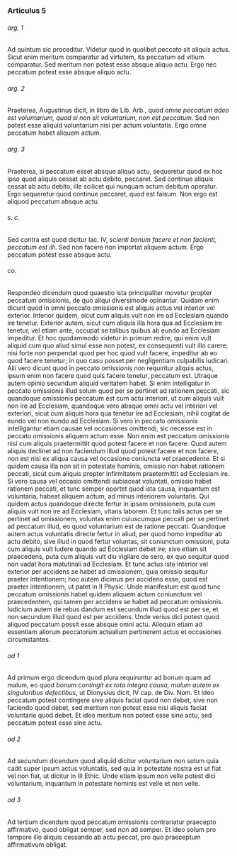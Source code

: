 ### Articulus 5

###### arg. 1
Ad quintum sic proceditur. Videtur quod in quolibet peccato sit aliquis actus. Sicut enim meritum comparatur ad virtutem, ita peccatum ad vitium comparatur. Sed meritum non potest esse absque aliquo actu. Ergo nec peccatum potest esse absque aliquo actu.

###### arg. 2
Praeterea, Augustinus dicit, in libro de Lib. Arb., quod *omne peccatum adeo est voluntarium, quod si non sit voluntarium, non est peccatum*. Sed non potest esse aliquid voluntarium nisi per actum voluntatis. Ergo omne peccatum habet aliquem actum.

###### arg. 3
Praeterea, si peccatum esset absque aliquo actu, sequeretur quod ex hoc ipso quod aliquis cessat ab actu debito, peccaret. Sed continue aliquis cessat ab actu debito, ille scilicet qui nunquam actum debitum operatur. Ergo sequeretur quod continue peccaret, quod est falsum. Non ergo est aliquod peccatum absque actu.

###### s. c.
Sed contra est quod dicitur Iac. IV, *scienti bonum facere et non facienti, peccatum est illi*. Sed non facere non importat aliquem actum. Ergo peccatum potest esse absque actu.

###### co.
Respondeo dicendum quod quaestio ista principaliter movetur propter peccatum omissionis, de quo aliqui diversimode opinantur. Quidam enim dicunt quod in omni peccato omissionis est aliquis actus vel interior vel exterior. Interior quidem, sicut cum aliquis vult non ire ad Ecclesiam quando ire tenetur. Exterior autem, sicut cum aliquis illa hora qua ad Ecclesiam ire tenetur, vel etiam ante, occupat se talibus quibus ab eundo ad Ecclesiam impeditur. Et hoc quodammodo videtur in primum redire, qui enim vult aliquid cum quo aliud simul esse non potest, ex consequenti vult illo carere; nisi forte non perpendat quod per hoc quod vult facere, impeditur ab eo quod facere tenetur; in quo casu posset per negligentiam culpabilis iudicari. Alii vero dicunt quod in peccato omissionis non requiritur aliquis actus, ipsum enim non facere quod quis facere tenetur, peccatum est. Utraque autem opinio secundum aliquid veritatem habet. Si enim intelligatur in peccato omissionis illud solum quod per se pertinet ad rationem peccati, sic quandoque omissionis peccatum est cum actu interiori, ut cum aliquis vult non ire ad Ecclesiam, quandoque vero absque omni actu vel interiori vel exteriori, sicut cum aliquis hora qua tenetur ire ad Ecclesiam, nihil cogitat de eundo vel non eundo ad Ecclesiam. Si vero in peccato omissionis intelligantur etiam causae vel occasiones omittendi, sic necesse est in peccato omissionis aliquem actum esse. Non enim est peccatum omissionis nisi cum aliquis praetermittit quod potest facere et non facere. Quod autem aliquis declinet ad non faciendum illud quod potest facere et non facere, non est nisi ex aliqua causa vel occasione coniuncta vel praecedente. Et si quidem causa illa non sit in potestate hominis, omissio non habet rationem peccati, sicut cum aliquis propter infirmitatem praetermittit ad Ecclesiam ire. Si vero causa vel occasio omittendi subiaceat voluntati, omissio habet rationem peccati, et tunc semper oportet quod ista causa, inquantum est voluntaria, habeat aliquem actum, ad minus interiorem voluntatis. Qui quidem actus quandoque directe fertur in ipsam omissionem, puta cum aliquis vult non ire ad Ecclesiam, vitans laborem. Et tunc talis actus per se pertinet ad omissionem, voluntas enim cuiuscumque peccati per se pertinet ad peccatum illud, eo quod voluntarium est de ratione peccati. Quandoque autem actus voluntatis directe fertur in aliud, per quod homo impeditur ab actu debito, sive illud in quod fertur voluntas, sit coniunctum omissioni, puta cum aliquis vult ludere quando ad Ecclesiam debet ire; sive etiam sit praecedens, puta cum aliquis vult diu vigilare de sero, ex quo sequitur quod non vadat hora matutinali ad Ecclesiam. Et tunc actus iste interior vel exterior per accidens se habet ad omissionem, quia omissio sequitur praeter intentionem; hoc autem dicimus per accidens esse, quod est praeter intentionem, ut patet in II Physic. Unde manifestum est quod tunc peccatum omissionis habet quidem aliquem actum coniunctum vel praecedentem, qui tamen per accidens se habet ad peccatum omissionis. Iudicium autem de rebus dandum est secundum illud quod est per se, et non secundum illud quod est per accidens. Unde verius dici potest quod aliquod peccatum possit esse absque omni actu. Alioquin etiam ad essentiam aliorum peccatorum actualium pertinerent actus et occasiones circumstantes.

###### ad 1
Ad primum ergo dicendum quod plura requiruntur ad bonum quam ad malum, eo quod *bonum contingit ex tota integra causa, malum autem ex singularibus defectibus*, ut Dionysius dicit, IV cap. de Div. Nom. Et ideo peccatum potest contingere sive aliquis faciat quod non debet, sive non faciendo quod debet, sed meritum non potest esse nisi aliquis faciat voluntarie quod debet. Et ideo meritum non potest esse sine actu, sed peccatum potest esse sine actu.

###### ad 2
Ad secundum dicendum quod aliquid dicitur voluntarium non solum quia cadit super ipsum actus voluntatis, sed quia in potestate nostra est ut fiat vel non fiat, ut dicitur in III Ethic. Unde etiam ipsum non velle potest dici voluntarium, inquantum in potestate hominis est velle et non velle.

###### ad 3
Ad tertium dicendum quod peccatum omissionis contrariatur praecepto affirmativo, quod obligat semper, sed non ad semper. Et ideo solum pro tempore illo aliquis cessando ab actu peccat, pro quo praeceptum affirmativum obligat.


